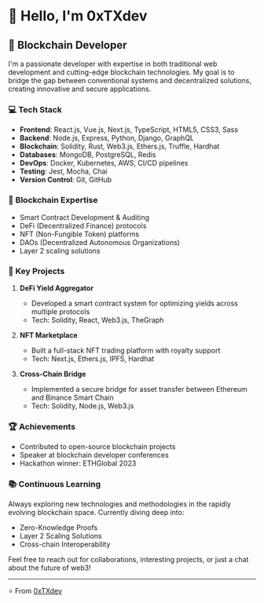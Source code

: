 # 👋 Hello, I'm 0xTXdev

## 🚀 Blockchain Developer

I'm a passionate developer with expertise in both traditional web development and cutting-edge blockchain technologies. My goal is to bridge the gap between conventional systems and decentralized solutions, creating innovative and secure applications.

### 💻 Tech Stack

- **Frontend**: React.js, Vue.js, Next.js, TypeScript, HTML5, CSS3, Sass
- **Backend**: Node.js, Express, Python, Django, GraphQL
- **Blockchain**: Solidity, Rust, Web3.js, Ethers.js, Truffle, Hardhat
- **Databases**: MongoDB, PostgreSQL, Redis
- **DevOps**: Docker, Kubernetes, AWS, CI/CD pipelines
- **Testing**: Jest, Mocha, Chai
- **Version Control**: Git, GitHub

### 🔗 Blockchain Expertise

- Smart Contract Development & Auditing
- DeFi (Decentralized Finance) protocols
- NFT (Non-Fungible Token) platforms
- DAOs (Decentralized Autonomous Organizations)
- Layer 2 scaling solutions

### 🌟 Key Projects

1. **DeFi Yield Aggregator**
   - Developed a smart contract system for optimizing yields across multiple protocols
   - Tech: Solidity, React, Web3.js, TheGraph

2. **NFT Marketplace**
   - Built a full-stack NFT trading platform with royalty support
   - Tech: Next.js, Ethers.js, IPFS, Hardhat

3. **Cross-Chain Bridge**
   - Implemented a secure bridge for asset transfer between Ethereum and Binance Smart Chain
   - Tech: Solidity, Node.js, Web3.js

### 🏆 Achievements

- Contributed to open-source blockchain projects
- Speaker at blockchain developer conferences
- Hackathon winner: ETHGlobal 2023

### 📚 Continuous Learning

Always exploring new technologies and methodologies in the rapidly evolving blockchain space. Currently diving deep into:

- Zero-Knowledge Proofs
- Layer 2 Scaling Solutions
- Cross-chain Interoperability

Feel free to reach out for collaborations, interesting projects, or just a chat about the future of web3!

---

⭐️ From [0xTXdev](https://github.com/0xTXdev)
